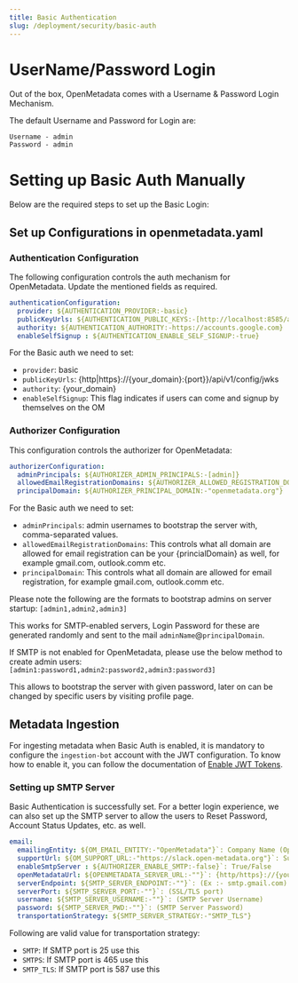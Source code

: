 ```yaml
---
title: Basic Authentication
slug: /deployment/security/basic-auth
---
```


# UserName/Password Login

Out of the box, OpenMetadata comes with a Username & Password Login Mechanism.

The default Username and Password for Login are:

```commandline
Username - admin
Password - admin
```

# Setting up Basic Auth Manually

Below are the required steps to set up the Basic Login:

## Set up Configurations in openmetadata.yaml

### Authentication Configuration

The following configuration controls the auth mechanism for OpenMetadata. Update the mentioned fields as required.

```yaml
authenticationConfiguration:
  provider: ${AUTHENTICATION_PROVIDER:-basic}
  publicKeyUrls: ${AUTHENTICATION_PUBLIC_KEYS:-[http://localhost:8585/api/v1/config/jwks]}
  authority: ${AUTHENTICATION_AUTHORITY:-https://accounts.google.com}
  enableSelfSignup : ${AUTHENTICATION_ENABLE_SELF_SIGNUP:-true}
```

For the Basic auth we need to set:
 
-  `provider`: basic
-  `publicKeyUrls`: {http|https}://{your_domain}:{port}}/api/v1/config/jwks
-  `authority`: {your_domain}
-  `enableSelfSignup`: This flag indicates if users can come and signup by themselves on the OM

### Authorizer Configuration

This configuration controls the authorizer for OpenMetadata:

```yaml
authorizerConfiguration:
  adminPrincipals: ${AUTHORIZER_ADMIN_PRINCIPALS:-[admin]}
  allowedEmailRegistrationDomains: ${AUTHORIZER_ALLOWED_REGISTRATION_DOMAIN:-["all"]}
  principalDomain: ${AUTHORIZER_PRINCIPAL_DOMAIN:-"openmetadata.org"}
```

For the Basic auth we need to set:

- `adminPrincipals`: admin usernames to bootstrap the server with, comma-separated values.
- `allowedEmailRegistrationDomains`: This controls what all domain are allowed for email registration can be your {princialDomain} as well, for example gmail.com, outlook.comm etc.
- `principalDomain`: This controls what all domain are allowed for email registration, for example gmail.com, outlook.comm etc.

<Note>

Please note the following are the formats to bootstrap admins on server startup: `[admin1,admin2,admin3]`

This works for SMTP-enabled servers, Login Password for these are generated randomly and sent to the mail `adminName`@`principalDomain`. 

If SMTP is not enabled for OpenMetadata, please use the below method to create admin users: `[admin1:password1,admin2:password2,admin3:password3]`

This allows to bootstrap the server with given password, later on can be changed by specific users by visiting profile page.

</Note>

## Metadata Ingestion

For ingesting metadata when Basic Auth is enabled, it is mandatory to configure the `ingestion-bot` account with the JWT 
configuration. To know how to enable it, you can follow the documentation of [Enable JWT Tokens](/deployment/security/enable-jwt-tokens).


### Setting up SMTP Server

Basic Authentication is successfully set. For a better login experience, we can also set up the SMTP server to allow the 
users to Reset Password, Account Status Updates, etc. as well.

```yaml
email:
  emailingEntity: ${OM_EMAIL_ENTITY:-"OpenMetadata"}`: Company Name (Optional)
  supportUrl: ${OM_SUPPORT_URL:-"https://slack.open-metadata.org"}`: SupportUrl (Optional)
  enableSmtpServer : ${AUTHORIZER_ENABLE_SMTP:-false}`: True/False
  openMetadataUrl: ${OPENMETADATA_SERVER_URL:-""}`: {http/https}://{your_domain}
  serverEndpoint: ${SMTP_SERVER_ENDPOINT:-""}`: (Ex :- smtp.gmail.com)
  serverPort: ${SMTP_SERVER_PORT:-""}`: (SSL/TLS port)
  username: ${SMTP_SERVER_USERNAME:-""}`: (SMTP Server Username)
  password: ${SMTP_SERVER_PWD:-""}`: (SMTP Server Password)
  transportationStrategy: ${SMTP_SERVER_STRATEGY:-"SMTP_TLS"}
```

Following are valid value for transportation strategy:

- `SMTP`: If SMTP port is 25 use this
- `SMTPS`: If SMTP port is 465 use this
- `SMTP_TLS`: If SMTP port is 587 use this
